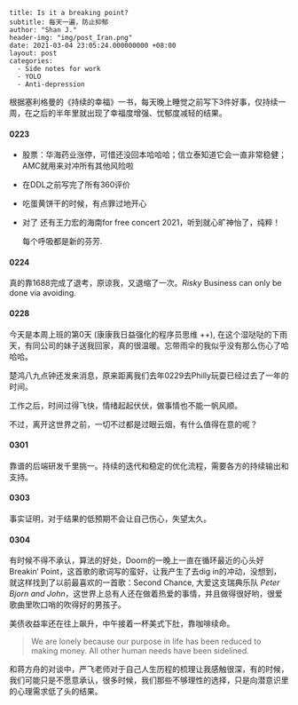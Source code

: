 ```
title: Is it a breaking point?
subtitle: 每天一遍，防止抑郁
author: "Shan J."
header-img: "img/post_Iran.png"
date: 2021-03-04 23:05:24.000000000 +08:00
layout: post
categories:
  - Side notes for work
  - YOLO
  - Anti-depression 
```

根据塞利格曼的《持续的幸福》一书，每天晚上睡觉之前写下3件好事，仅持续一周，在之后的半年里就出现了幸福度增强、忧郁度减轻的结果。

#### 0223

- 股票：华海药业涨停，可惜还没回本哈哈哈；信立泰知道它会一直非常稳健；AMC就用来对冲所有其他风险啦

- 在DDL之前写完了所有360评价

- 吃蛋黄饼干的时候，有点罪过地开心

- 对了 还有王力宏的海南for free concert 2021，听到就心旷神怡了，纯粹！

  每个呼吸都是新的芬芳.

#### 0224

真的靠1688完成了退考，原谅我，又退缩了一次。*Risky* Business can only be done via avoiding. 

#### 0228

今天是本周上班的第0天 (康康我日益强化的程序员思维 ++),  在这个湿哒哒的下雨天，有同公司的妹子送我回家，真的很温暖。忘带雨伞的我似乎没有那么伤心了哈哈哈。

楚鸿八九点钟还发来消息，原来距离我们去年0229去Philly玩耍已经过去了一年的时间。

工作之后，时间过得飞快，情绪起起伏伏，做事情也不能一帆风顺。

不过，离开这世界之前，一切不过都是过眼云烟，有什么值得在意的呢？

#### 0301 

靠谱的后端研发千里挑一。持续的迭代和稳定的优化流程，需要各方的持续输出和支持。

####  0303

事实证明，对于结果的低预期不会让自己伤心，失望太久。

#### 0304

有时候不得不承认，算法的好处，Doom的一晚上一直在循环最近的心头好Breakin‘ Point，这首歌的歌词写的蛮好，让我产生了去dig in的冲动，没想到，就这样找到了以前最喜欢的一首歌：Second Chance, 大爱这支瑞典乐队 *Peter Bjorn and John*，这世界上总有人还在做着热爱的事情，并且做得很好哟，很爱歌曲里吹口哨的吹得好的男孩子。

美债收益率还在往上飙升，中午接着一杯美式下肚，靠咖啡续命。

> We are lonely because our purpose in life has been reduced to making money.  All other human needs have been sidelined.

和蒋方舟的对谈中，严飞老师对于自己人生历程的梳理让我感触很深，有的时候，我们可能只是不愿意承认，很多时候，我们那些不够理性的选择，只是向潜意识里的心理需求低了头的结果。



 










